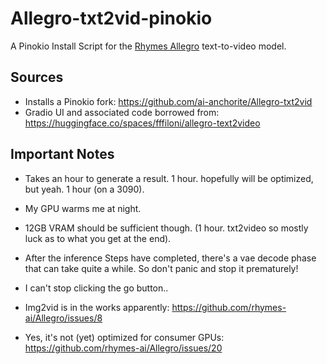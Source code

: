 # Allegro-txt2vid-pinokio
A Pinokio Install Script for the [Rhymes Allegro](https://github.com/rhymes-ai/Allegro) text-to-video model.

## Sources
* Installs a Pinokio fork: https://github.com/ai-anchorite/Allegro-txt2vid
* Gradio UI and associated code borrowed from: https://huggingface.co/spaces/fffiloni/allegro-text2video

## Important Notes
* Takes an hour to generate a result. 1 hour. hopefully will be optimized, but yeah. 1 hour (on a 3090). 
* My GPU warms me at night. 
* 12GB VRAM should be sufficient though. (1 hour. txt2video so mostly luck as to what you get at the end).
* After the inference Steps have completed, there's a vae decode phase that can take quite a while. So don't panic and stop it prematurely!
* I can't stop clicking the go button..

* Img2vid is in the works apparently: https://github.com/rhymes-ai/Allegro/issues/8
* Yes, it's not (yet) optimized for consumer GPUs: https://github.com/rhymes-ai/Allegro/issues/20